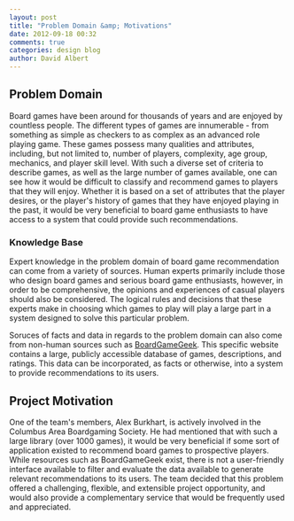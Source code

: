 ```yaml
---
layout: post
title: "Problem Domain &amp; Motivations"
date: 2012-09-18 00:32
comments: true
categories: design blog
author: David Albert
---
```


## Problem Domain ##

Board games have been around for thousands of years and are enjoyed by
countless people. The different types of games are innumerable - from something
as simple as checkers to as complex as an advanced role playing game. These
games possess many qualities and attributes, including, but not limited to,
number of players, complexity, age group, mechanics, and player skill level.
With such a diverse set of criteria to describe games, as well as the large
number of games available, one can see how it would be difficult to classify
and recommend games to players that they will enjoy. Whether it is based on a
set of attributes that the player desires, or the player's history of games
that they have enjoyed playing in the past, it would be very beneficial to board
game enthusiasts to have access to a system that could provide such
recommendations. 

### Knowledge Base ###

Expert knowledge in the problem domain of board game recommendation can come
from a variety of sources. Human experts primarily include those who design
board games and serious board game enthusiasts, however, in order to be
comprehensive, the opinions and experiences of casual players should also be
considered. The logical rules and decisions that these experts make in choosing
which games to play will play a large part in a system designed to solve this
particular problem. 

Soruces of facts and data in regards to the problem domain can also come from
non-human sources such as [BoardGameGeek](http://boardgamegeek.com). This
specific website contains a large, publicly accessible database of games,
descriptions, and ratings. This data can be incorporated, as facts or
otherwise, into a system to provide recommendations to its users. 

## Project Motivation ##

One of the team's members, Alex Burkhart, is actively involved in the Columbus
Area Boardgaming Society. He had mentioned that with such a large library (over
1000 games), it would be very beneficial if some sort of application existed to
recommend board games to prospective players. While resources such as
BoardGameGeek exist, there is not a user-friendly interface available to filter
and evaluate the data available to generate relevant recommendations to its
users. The team decided that this problem offered a challenging, flexible, and
extensible project opportunity, and would also provide a complementary service
that would be frequently used and appreciated. 
